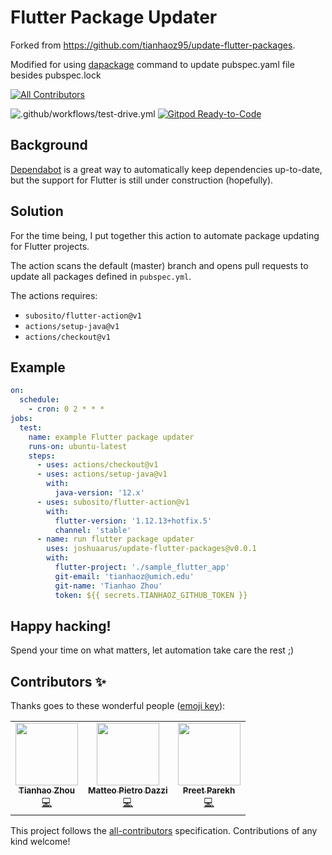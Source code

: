 # Flutter Package Updater

Forked from https://github.com/tianhaoz95/update-flutter-packages.

Modified for using [dapackage](https://pub.dev/packages/dapackages) command to update pubspec.yaml file besides pubspec.lock

<!-- ALL-CONTRIBUTORS-BADGE:START - Do not remove or modify this section -->
[![All Contributors](https://img.shields.io/badge/all_contributors-3-orange.svg?style=flat-square)](#contributors-)
<!-- ALL-CONTRIBUTORS-BADGE:END -->

![.github/workflows/test-drive.yml](https://github.com/tianhaoz95/update-flutter-packages/workflows/.github/workflows/test-drive.yml/badge.svg?branch=master)
[![Gitpod Ready-to-Code](https://img.shields.io/badge/Gitpod-Ready--to--Code-blue?logo=gitpod)](https://gitpod.io/#https://github.com/tianhaoz95/update-flutter-packages) 

## Background

[Dependabot](https://dependabot.com/) is a great way to automatically keep dependencies up-to-date, but the support for Flutter is still under construction (hopefully).

## Solution

For the time being, I put together this action to automate package updating for Flutter projects.

The action scans the default (master) branch and opens pull requests to update all packages defined in `pubspec.yml`.

The actions requires:
* `subosito/flutter-action@v1`
* `actions/setup-java@v1`
* `actions/checkout@v1`

## Example

```yml
on:
  schedule:
    - cron: 0 2 * * *
jobs:
  test:
    name: example Flutter package updater
    runs-on: ubuntu-latest
    steps:
      - uses: actions/checkout@v1
      - uses: actions/setup-java@v1
        with:
          java-version: '12.x'
      - uses: subosito/flutter-action@v1
        with:
          flutter-version: '1.12.13+hotfix.5'
          channel: 'stable'
      - name: run flutter package updater
        uses: joshuaarus/update-flutter-packages@v0.0.1
        with:
          flutter-project: './sample_flutter_app'
          git-email: 'tianhaoz@umich.edu'
          git-name: 'Tianhao Zhou'
          token: ${{ secrets.TIANHAOZ_GITHUB_TOKEN }}
```

## Happy hacking!

Spend your time on what matters, let automation take care the rest ;)
## Contributors ✨

Thanks goes to these wonderful people ([emoji key](https://allcontributors.org/docs/en/emoji-key)):

<!-- ALL-CONTRIBUTORS-LIST:START - Do not remove or modify this section -->
<!-- prettier-ignore-start -->
<!-- markdownlint-disable -->
<table>
  <tr>
    <td align="center"><a href="http://tianhaoz.com"><img src="https://avatars3.githubusercontent.com/u/16887772?v=4" width="100px;" alt=""/><br /><sub><b>Tianhao Zhou</b></sub></a><br /><a href="https://github.com/tianhaoz95/update-flutter-packages/commits?author=tianhaoz95" title="Code">💻</a></td>
    <td align="center"><a href="http://telegram.me/ilteoood"><img src="https://avatars0.githubusercontent.com/u/6383527?v=4" width="100px;" alt=""/><br /><sub><b>Matteo Pietro Dazzi</b></sub></a><br /><a href="https://github.com/tianhaoz95/update-flutter-packages/commits?author=ilteoood" title="Code">💻</a></td>
    <td align="center"><a href="https://preet.website"><img src="https://avatars0.githubusercontent.com/u/27439197?v=4" width="100px;" alt=""/><br /><sub><b>Preet Parekh</b></sub></a><br /><a href="https://github.com/tianhaoz95/update-flutter-packages/commits?author=preetjdp" title="Code">💻</a></td>
  </tr>
</table>

<!-- markdownlint-enable -->
<!-- prettier-ignore-end -->
<!-- ALL-CONTRIBUTORS-LIST:END -->

This project follows the [all-contributors](https://github.com/all-contributors/all-contributors) specification. Contributions of any kind welcome!